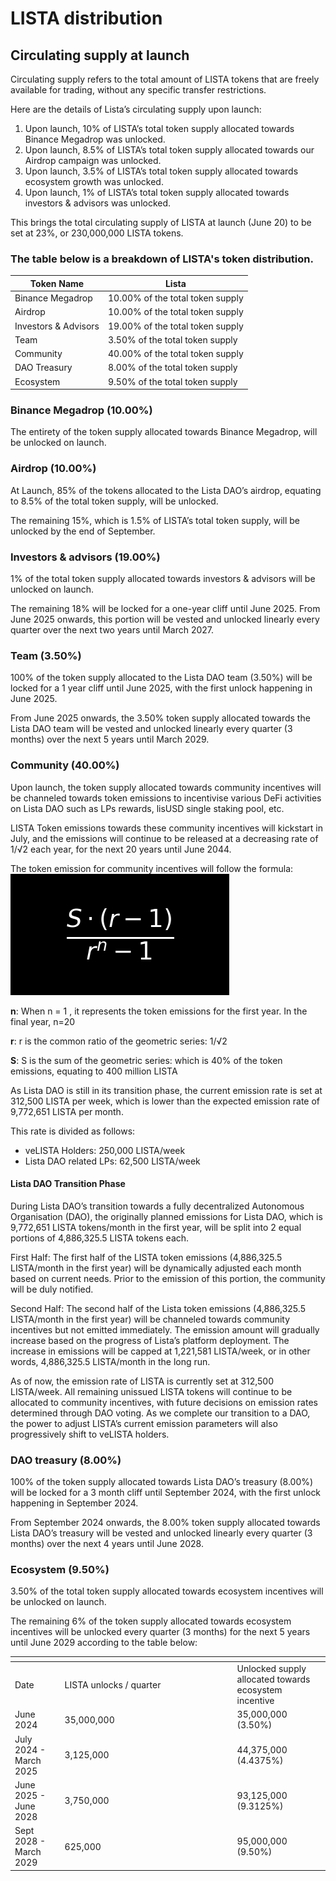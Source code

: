 # LISTA distribution

## Circulating supply at launch&#x20;

Circulating supply refers to the total amount of LISTA tokens that are freely available for trading, without any specific transfer restrictions.&#x20;

Here are the details of Lista’s circulating supply upon launch:

1. Upon launch, 10% of LISTA’s total token supply allocated towards Binance Megadrop was unlocked.
2. Upon launch, 8.5% of LISTA’s total token supply allocated towards our Airdrop campaign was unlocked.&#x20;
3. Upon launch, 3.5% of LISTA’s total token supply allocated towards ecosystem growth was unlocked.
4. Upon launch, 1% of LISTA’s total token supply allocated towards investors & advisors was unlocked.&#x20;

This brings the total circulating supply of LISTA at launch (June 20) to be set at 23%, or 230,000,000 LISTA tokens.

### The table below is a breakdown of LISTA's token distribution.

| Token Name           | Lista                            |
| -------------------- | -------------------------------- |
| Binance Megadrop     | 10.00% of the total token supply |
| Airdrop              | 10.00% of the total token supply |
| Investors & Advisors | 19.00% of the total token supply |
| Team                 | 3.50% of the total token supply  |
| Community            | 40.00% of the total token supply |
| DAO Treasury         | 8.00% of the total token supply  |
| Ecosystem            | 9.50% of the total token supply  |

### Binance Megadrop (10.00%)

The entirety of the token supply allocated towards Binance Megadrop, will be unlocked on launch.

### Airdrop (10.00%)

At Launch, 85% of the tokens allocated to the Lista DAO’s airdrop, equating to 8.5% of the total token supply, will be unlocked.&#x20;

The remaining 15%, which is 1.5% of LISTA’s total token supply, will be unlocked by the end of September.

### Investors & advisors (19.00%)

1% of the total token supply allocated towards investors & advisors will be unlocked on launch.

The remaining 18% will be locked for a one-year cliff until June 2025. From June 2025 onwards, this portion will be vested and unlocked linearly every quarter over the next two years until March 2027.

### Team (3.50%)

100% of the token supply allocated to the Lista DAO team (3.50%) will be locked for a 1 year cliff until June 2025, with the first unlock happening in June 2025.

From June 2025 onwards, the 3.50% token supply allocated towards the Lista DAO team will be vested and unlocked linearly every quarter (3 months) over the next 5 years until March 2029.

### Community (40.00%)

Upon launch, the token supply allocated towards community incentives will be channeled towards token emissions to incentivise various DeFi activities on Lista DAO such as LPs rewards, lisUSD single staking pool, etc.&#x20;

LISTA Token emissions towards these community incentives will kickstart in July, and the emissions will continue to be released at a decreasing rate of 1/√2 each year, for the next 20 years until June 2044.&#x20;

The token emission for community incentives will follow the formula: ![](<../../.gitbook/assets/image (27).png>)

**n**: When  n = 1 , it represents the token emissions for the first year. In the final year, n=20

**r**: r is the common ratio of the geometric series: 1/√2&#x20;

**S**: S is the sum of the geometric series: which is 40% of the token emissions, equating to 400 million LISTA

As Lista DAO is still in its transition phase, the current emission rate is set at 312,500 LISTA per week, which is lower than the expected emission rate of 9,772,651 LISTA per month.&#x20;

This rate is divided as follows:

* veLISTA Holders: 250,000 LISTA/week
* Lista DAO related LPs: 62,500 LISTA/week

#### Lista DAO Transition Phase

During Lista DAO’s transition towards a fully decentralized Autonomous Organisation (DAO), the originally planned emissions for Lista DAO, which is 9,772,651 LISTA tokens/month in the first year, will be split into 2 equal portions of 4,886,325.5 LISTA tokens each.

First Half: The first half of the LISTA token emissions (4,886,325.5 LISTA/month in the first year) will be dynamically adjusted each month based on current needs. Prior to the emission of this portion, the community will be duly notified.

Second Half: The second half of the Lista token emissions (4,886,325.5 LISTA/month in the first year) will be channeled towards community incentives but not emitted immediately. The emission amount will gradually increase based on the progress of Lista’s platform deployment. The increase in emissions will be capped at 1,221,581 LISTA/week, or in other words, 4,886,325.5 LISTA/month in the long run.

As of now, the emission rate of LISTA is currently set at 312,500 LISTA/week. All remaining unissued LISTA tokens will continue to be allocated to community incentives, with future decisions on emission rates determined through DAO voting. As we complete our transition to a DAO, the power to adjust LISTA’s current emission parameters will also progressively shift to veLISTA holders.

### DAO treasury (8.00%)

100% of the token supply allocated towards Lista DAO’s treasury (8.00%) will be locked for a 3 month cliff until September 2024, with the first unlock happening in September 2024.

From September 2024 onwards, the 8.00% token supply allocated towards Lista DAO’s treasury will be vested and unlocked linearly every quarter (3 months) over the next 4 years until June 2028.

### Ecosystem (9.50%)

3.50% of the total token supply allocated towards ecosystem incentives will be unlocked on launch.

The remaining 6% of the token supply allocated towards ecosystem incentives will be unlocked every quarter (3 months) for the next 5 years until June 2029 according to the table below:

<table data-header-hidden><thead><tr><th></th><th width="262"></th><th></th></tr></thead><tbody><tr><td>Date</td><td>LISTA unlocks / quarter</td><td>Unlocked supply allocated towards ecosystem incentive</td></tr><tr><td>June 2024 </td><td>35,000,000</td><td>35,000,000 (3.50%)</td></tr><tr><td>July 2024 - March 2025 </td><td>3,125,000</td><td>44,375,000 (4.4375%)</td></tr><tr><td>June 2025 - June 2028</td><td>3,750,000</td><td>93,125,000 (9.3125%)</td></tr><tr><td>Sept 2028 - March 2029</td><td>625,000</td><td>95,000,000 (9.50%)</td></tr></tbody></table>
